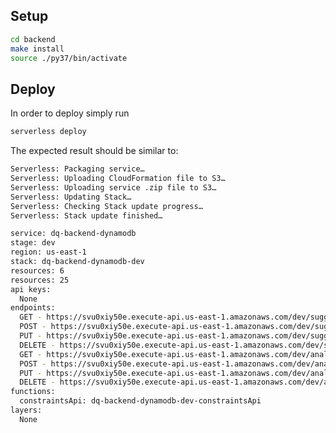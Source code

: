 <!--
title: 'AWS Serverless REST API with DynamoDB in Python'
description: 'Backend part for Data Quality solution.'
platform: AWS
language: Python
-->

## Setup
```bash
cd backend
make install
source ./py37/bin/activate
```

## Deploy
In order to deploy simply run
```bash
serverless deploy
```

The expected result should be similar to:

```bash
Serverless: Packaging service…
Serverless: Uploading CloudFormation file to S3…
Serverless: Uploading service .zip file to S3…
Serverless: Updating Stack…
Serverless: Checking Stack update progress…
Serverless: Stack update finished…

service: dq-backend-dynamodb
stage: dev
region: us-east-1
stack: dq-backend-dynamodb-dev
resources: 6
resources: 25
api keys:
  None
endpoints:
  GET - https://svu0xiy50e.execute-api.us-east-1.amazonaws.com/dev/suggestions
  POST - https://svu0xiy50e.execute-api.us-east-1.amazonaws.com/dev/suggestions
  PUT - https://svu0xiy50e.execute-api.us-east-1.amazonaws.com/dev/suggestions
  DELETE - https://svu0xiy50e.execute-api.us-east-1.amazonaws.com/dev/suggestions/{suggestion_id}
  GET - https://svu0xiy50e.execute-api.us-east-1.amazonaws.com/dev/analyzers
  POST - https://svu0xiy50e.execute-api.us-east-1.amazonaws.com/dev/analyzers
  PUT - https://svu0xiy50e.execute-api.us-east-1.amazonaws.com/dev/analyzers
  DELETE - https://svu0xiy50e.execute-api.us-east-1.amazonaws.com/dev/analyzers/{analyzer_id}
functions:
  constraintsApi: dq-backend-dynamodb-dev-constraintsApi
layers:
  None
```
